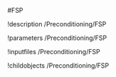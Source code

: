 <!-- MOOSE Object Documentation Stub: Remove this when content is added. -->
#FSP

!description /Preconditioning/FSP

!parameters /Preconditioning/FSP

!inputfiles /Preconditioning/FSP

!childobjects /Preconditioning/FSP
